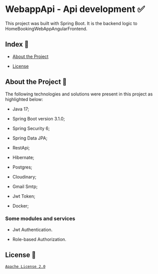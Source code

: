 # WebappApi - Api development :white_check_mark:
This project was built with Spring Boot. It is the backend logic to HomeBookingWebAppAngularFrontend.
## Index :pushpin:
- [About the Project](https://github.com/Azo-hub/homeBookingWebAppApi#about-the-project-link)
* [License](https://github.com/Azo-hub/homeBookingWebAppApi#license-memo)
## About the Project :link:
The following technologies and solutions were present in this project as highlighted below:
- Java 17;
* Spring Boot version 3.1.0;
+ Spring Security 6;
- Spring Data JPA;
+ RestApi;
* Hibernate;
- Postgres;
+ Cloudinary;
- Gmail Smtp;
* Jwt Token;
+ Docker;

### Some modules and services
- Jwt Authentication.
+ Role-based Authorization.



## License :memo:
[`Apache License 2.0`](https://github.com/Azo-hub/homeBookingWebAppApi/blob/master/LICENSE)



